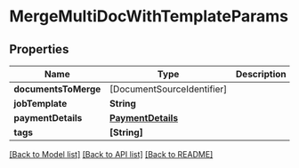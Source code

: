 # MergeMultiDocWithTemplateParams

## Properties
Name | Type | Description | Notes
------------ | ------------- | ------------- | -------------
**documentsToMerge** | [DocumentSourceIdentifier] |  | 
**jobTemplate** | **String** |  | 
**paymentDetails** | [**PaymentDetails**](PaymentDetails.md) |  | 
**tags** | **[String]** |  | [optional] 

[[Back to Model list]](../README.md#documentation-for-models) [[Back to API list]](../README.md#documentation-for-api-endpoints) [[Back to README]](../README.md)


